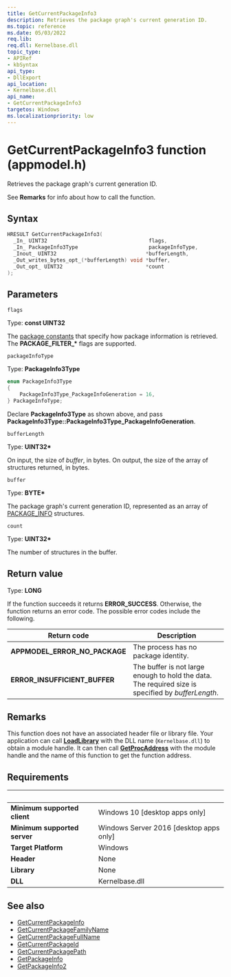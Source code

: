 ```yaml
---
title: GetCurrentPackageInfo3
description: Retrieves the package graph's current generation ID.
ms.topic: reference
ms.date: 05/03/2022
req.lib: 
req.dll: Kernelbase.dll
topic_type:
- APIRef
- kbSyntax
api_type:
- DllExport
api_location:
- Kernelbase.dll
api_name:
- GetCurrentPackageInfo3
targetos: Windows
ms.localizationpriority: low
---
```


# GetCurrentPackageInfo3 function (appmodel.h)

Retrieves the package graph's current generation ID.

See **Remarks** for info about how to call the function.

## Syntax

```cpp
HRESULT GetCurrentPackageInfo3(
  _In_ UINT32                                 flags,
  _In_ PackageInfo3Type                       packageInfoType,
  _Inout_ UINT32                             *bufferLength,
  _Out_writes_bytes_opt_(*bufferLength) void *buffer,
  _Out_opt_ UINT32                           *count
);
```

## Parameters

`flags`

Type: **const UINT32**

The [package constants](/windows/desktop/appxpkg/package-constants) that specify how package information is retrieved. The **PACKAGE_FILTER_\*** flags are supported.

`packageInfoType`

Type: **PackageInfo3Type**

```cpp
enum PackageInfo3Type
{
	PackageInfo3Type_PackageInfoGeneration = 16,
} PackageInfoType;
```

Declare **PackageInfo3Type** as shown above, and pass **PackageInfo3Type::PackageInfo3Type_PackageInfoGeneration**.

`bufferLength`

Type: **UINT32\***

On input, the size of <i>buffer</i>, in bytes. On output, the size of the array of structures returned, in bytes.

`buffer`

Type: **BYTE\***

The package graph's current generation ID, represented as an array of <a href="/windows/win32/api/appmodel/ns-appmodel-package_info">PACKAGE_INFO</a> structures.

`count`

Type: **UINT32\***

The number of structures in the buffer.

## Return value

Type: **LONG**

If the function succeeds it returns **ERROR_SUCCESS**. Otherwise, the function returns an error code. The possible error codes include the following.

|Return code|Description|
|-|-|
|**APPMODEL_ERROR_NO_PACKAGE**|The process has no package identity.|
|**ERROR_INSUFFICIENT_BUFFER**|The buffer is not large enough to hold the data. The required size is specified  by <i>bufferLength</i>.|

## Remarks

This function does not have an associated header file or library file. Your application can call [**LoadLibrary**](/windows/win32/api/libloaderapi/nf-libloaderapi-loadlibrarya) with the DLL name (`Kernelbase.dll`) to obtain a module handle. It can then call [**GetProcAddress**](/windows/win32/api/libloaderapi/nf-libloaderapi-getprocaddress) with the module handle and the name of this function to get the function address.

## Requirements

| &nbsp; | &nbsp; |
| ---- |:---- |
| **Minimum supported client** | Windows 10 [desktop apps only] |
| **Minimum supported server** | Windows Server 2016 [desktop apps only] |
| **Target Platform** | Windows |
| **Header** | None |
| **Library** | None |
| **DLL** | Kernelbase.dll |

## See also

* [GetCurrentPackageInfo](/windows/win32/api/appmodel/nf-appmodel-getcurrentpackageinfo)
* [GetCurrentPackageFamilyName](/windows/win32/api/appmodel/nf-appmodel-getcurrentpackagefamilyname)
* [GetCurrentPackageFullName](/windows/win32/api/appmodel/nf-appmodel-getcurrentpackagefullname)
* [GetCurrentPackageId](/windows/win32/api/appmodel/nf-appmodel-getcurrentpackageid)
* [GetCurrentPackagePath](/windows/win32/api/appmodel/nf-appmodel-getcurrentpackagepath)
* [GetPackageInfo](/windows/win32/api/appmodel/nf-appmodel-getpackageinfo)
* [GetPackageInfo2](/windows/win32/api/appmodel/nf-appmodel-getpackageinfo2)

